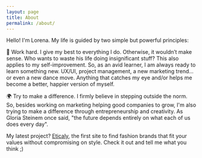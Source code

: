 ```yaml
---
layout: page
title: About
permalink: /about/
---
```


Hello! I'm Lorena.
My life is guided by two simple but powerful principles:

💪 Work hard. I give my best to everything I do. Otherwise, it wouldn’t make sense. Who wants to waste his life doing insignificant stuff? This also applies to my self-improvement. So, as an avid learner, I am always ready to learn something new. UX/UI, project management, a new marketing trend... or even a new dance move. Anything that catches my eye and/or helps me become a better, happier version of myself.

🌍 Try to make a difference. I firmly believe in stepping outside the norm. So, besides working on marketing helping good companies to grow, I'm also trying to make a difference through entrepreneurship and creativity. As Gloria Steinem once said, "the future depends entirely on what each of us does every day".

My latest project? [Eticaly](https://eticaly.com/), the first site to find fashion brands that fit your values without compromising on style. Check it out and tell me what you think ;)

